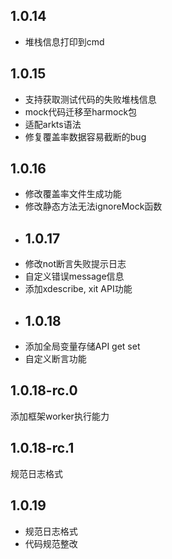 ## 1.0.14
- 堆栈信息打印到cmd
## 1.0.15
- 支持获取测试代码的失败堆栈信息
- mock代码迁移至harmock包
- 适配arkts语法
- 修复覆盖率数据容易截断的bug
## 1.0.16
- 修改覆盖率文件生成功能
- 修改静态方法无法ignoreMock函数
- ## 1.0.17
- 修改not断言失败提示日志
- 自定义错误message信息
- 添加xdescribe, xit API功能
- ## 1.0.18
- 添加全局变量存储API get set
- 自定义断言功能
## 1.0.18-rc.0
添加框架worker执行能力
## 1.0.18-rc.1
规范日志格式
## 1.0.19
- 规范日志格式
- 代码规范整改